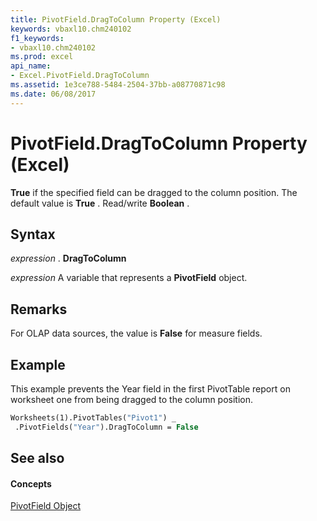 ```yaml
---
title: PivotField.DragToColumn Property (Excel)
keywords: vbaxl10.chm240102
f1_keywords:
- vbaxl10.chm240102
ms.prod: excel
api_name:
- Excel.PivotField.DragToColumn
ms.assetid: 1e3ce788-5484-2504-37bb-a08770871c98
ms.date: 06/08/2017
---
```



# PivotField.DragToColumn Property (Excel)

 **True** if the specified field can be dragged to the column position. The default value is **True** . Read/write **Boolean** .


## Syntax

 _expression_ . **DragToColumn**

 _expression_ A variable that represents a **PivotField** object.


## Remarks

For OLAP data sources, the value is  **False** for measure fields.


## Example

This example prevents the Year field in the first PivotTable report on worksheet one from being dragged to the column position.


```vb
Worksheets(1).PivotTables("Pivot1") _ 
 .PivotFields("Year").DragToColumn = False
```


## See also


#### Concepts


[PivotField Object](Excel.PivotField.md)

